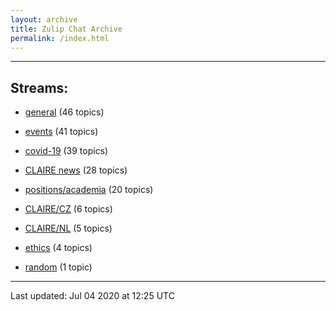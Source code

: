 ```yaml
---
layout: archive
title: Zulip Chat Archive
permalink: /index.html
---
```


---

## Streams:

* [general](stream/201199-general/index.html) (46 topics)

* [events](stream/201207-events/index.html) (41 topics)

* [covid-19](stream/226112-covid-19/index.html) (39 topics)

* [CLAIRE news](stream/201957-CLAIRE-news/index.html) (28 topics)

* [positions/academia](stream/203258-positions/academia/index.html) (20 topics)

* [CLAIRE/CZ](stream/203399-CLAIRE/CZ/index.html) (6 topics)

* [CLAIRE/NL](stream/203255-CLAIRE/NL/index.html) (5 topics)

* [ethics](stream/228366-ethics/index.html) (4 topics)

* [random](stream/202125-random/index.html) (1 topic)

<hr><p>Last updated: Jul 04 2020 at 12:25 UTC</p>
